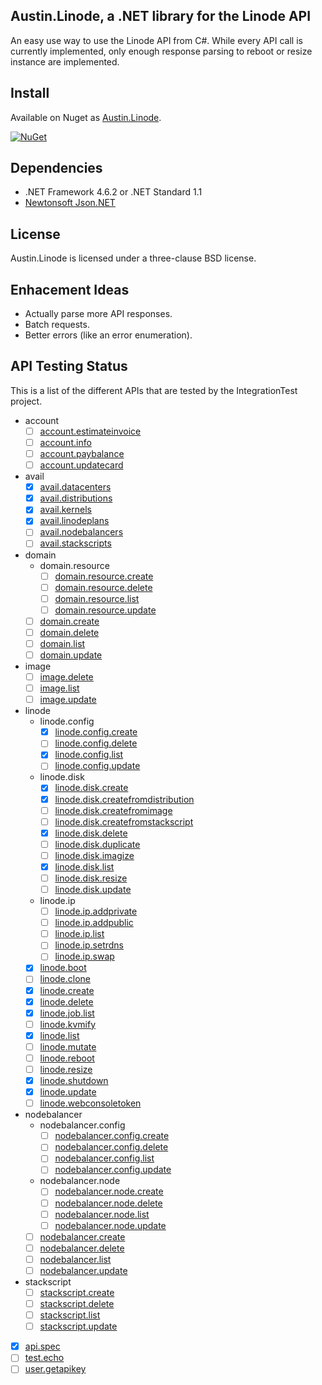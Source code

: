 Austin.Linode, a .NET library for the Linode API
------------------------------------------------

An easy use way to use the Linode API from C#.  While every API call is currently
implemented, only enough response parsing to reboot or resize instance are implemented.

Install
-------

Available on Nuget as [Austin.Linode](https://www.nuget.org/packages/Austin.Linode/).

[![NuGet](https://img.shields.io/nuget/v/Austin.Linode.svg)](https://www.nuget.org/packages/Austin.Linode/)

Dependencies
------------

 - .NET Framework 4.6.2 or .NET Standard 1.1
 - [Newtonsoft Json.NET](http://www.newtonsoft.com/json)

License
-------

Austin.Linode is licensed under a three-clause BSD license.

Enhacement Ideas
----------------

 - Actually parse more API responses.
 - Batch requests.
 - Better errors (like an error enumeration).

API Testing Status
------------------

This is a list of the different APIs that are tested by the IntegrationTest project.

- account
  - [ ] [account.estimateinvoice](https://www.linode.com/api/account/account.estimateinvoice)
  - [ ] [account.info](https://www.linode.com/api/account/account.info)
  - [ ] [account.paybalance](https://www.linode.com/api/account/account.paybalance)
  - [ ] [account.updatecard](https://www.linode.com/api/account/account.updatecard)
- avail
  - [x] [avail.datacenters](https://www.linode.com/api/utility/avail.datacenters)
  - [x] [avail.distributions](https://www.linode.com/api/utility/avail.distributions)
  - [x] [avail.kernels](https://www.linode.com/api/utility/avail.kernels)
  - [x] [avail.linodeplans](https://www.linode.com/api/utility/avail.linodeplans)
  - [ ] [avail.nodebalancers](https://www.linode.com/api/utility/avail.nodebalancers)
  - [ ] [avail.stackscripts](https://www.linode.com/api/utility/avail.stackscripts)
- domain
  - domain.resource
    - [ ] [domain.resource.create](https://www.linode.com/api/domain/domain.resource.create)
    - [ ] [domain.resource.delete](https://www.linode.com/api/domain/domain.resource.delete)
    - [ ] [domain.resource.list](https://www.linode.com/api/domain/domain.resource.list)
    - [ ] [domain.resource.update](https://www.linode.com/api/domain/domain.resource.update)
  - [ ] [domain.create](https://www.linode.com/api/domain/domain.create)
  - [ ] [domain.delete](https://www.linode.com/api/domain/domain.delete)
  - [ ] [domain.list](https://www.linode.com/api/domain/domain.list)
  - [ ] [domain.update](https://www.linode.com/api/domain/domain.update)
- image
  - [ ] [image.delete](https://www.linode.com/api/image/image.delete)
  - [ ] [image.list](https://www.linode.com/api/image/image.list)
  - [ ] [image.update](https://www.linode.com/api/image/image.update)
- linode
  - linode.config
    - [x] [linode.config.create](https://www.linode.com/api/linode/linode.config.create)
    - [ ] [linode.config.delete](https://www.linode.com/api/linode/linode.config.delete)
    - [x] [linode.config.list](https://www.linode.com/api/linode/linode.config.list)
    - [ ] [linode.config.update](https://www.linode.com/api/linode/linode.config.update)
  - linode.disk
    - [x] [linode.disk.create](https://www.linode.com/api/linode/linode.disk.create)
    - [x] [linode.disk.createfromdistribution](https://www.linode.com/api/linode/linode.disk.createfromdistribution)
    - [ ] [linode.disk.createfromimage](https://www.linode.com/api/linode/linode.disk.createfromimage)
    - [ ] [linode.disk.createfromstackscript](https://www.linode.com/api/linode/linode.disk.createfromstackscript)
    - [x] [linode.disk.delete](https://www.linode.com/api/linode/linode.disk.delete)
    - [ ] [linode.disk.duplicate](https://www.linode.com/api/linode/linode.disk.duplicate)
    - [ ] [linode.disk.imagize](https://www.linode.com/api/linode/linode.disk.imagize)
    - [x] [linode.disk.list](https://www.linode.com/api/linode/linode.disk.list)
    - [ ] [linode.disk.resize](https://www.linode.com/api/linode/linode.disk.resize)
    - [ ] [linode.disk.update](https://www.linode.com/api/linode/linode.disk.update)
  - linode.ip
    - [ ] [linode.ip.addprivate](https://www.linode.com/api/linode/linode.ip.addprivate)
    - [ ] [linode.ip.addpublic](https://www.linode.com/api/linode/linode.ip.addpublic)
    - [ ] [linode.ip.list](https://www.linode.com/api/linode/linode.ip.list)
    - [ ] [linode.ip.setrdns](https://www.linode.com/api/linode/linode.ip.setrdns)
    - [ ] [linode.ip.swap](https://www.linode.com/api/linode/linode.ip.swap)
  - [x] [linode.boot](https://www.linode.com/api/linode/linode.boot)
  - [ ] [linode.clone](https://www.linode.com/api/linode/linode.clone)
  - [x] [linode.create](https://www.linode.com/api/linode/linode.create)
  - [x] [linode.delete](https://www.linode.com/api/linode/linode.delete)
  - [x] [linode.job.list](https://www.linode.com/api/linode/linode.job.list)
  - [ ] [linode.kvmify](https://www.linode.com/api/linode/linode.kvmify)
  - [x] [linode.list](https://www.linode.com/api/linode/linode.list)
  - [ ] [linode.mutate](https://www.linode.com/api/linode/linode.mutate)
  - [ ] [linode.reboot](https://www.linode.com/api/linode/linode.reboot)
  - [ ] [linode.resize](https://www.linode.com/api/linode/linode.resize)
  - [x] [linode.shutdown](https://www.linode.com/api/linode/linode.shutdown)
  - [x] [linode.update](https://www.linode.com/api/linode/linode.update)
  - [ ] [linode.webconsoletoken](https://www.linode.com/api/linode/linode.webconsoletoken)
- nodebalancer
  - nodebalancer.config
    - [ ] [nodebalancer.config.create](https://www.linode.com/api/nodebalancer/nodebalancer.config.create)
    - [ ] [nodebalancer.config.delete](https://www.linode.com/api/nodebalancer/nodebalancer.config.delete)
    - [ ] [nodebalancer.config.list](https://www.linode.com/api/nodebalancer/nodebalancer.config.list)
    - [ ] [nodebalancer.config.update](https://www.linode.com/api/nodebalancer/nodebalancer.config.update)
  - nodebalancer.node
    - [ ] [nodebalancer.node.create](https://www.linode.com/api/nodebalancer/nodebalancer.node.create)
    - [ ] [nodebalancer.node.delete](https://www.linode.com/api/nodebalancer/nodebalancer.node.delete)
    - [ ] [nodebalancer.node.list](https://www.linode.com/api/nodebalancer/nodebalancer.node.list)
    - [ ] [nodebalancer.node.update](https://www.linode.com/api/nodebalancer/nodebalancer.node.update)
  - [ ] [nodebalancer.create](https://www.linode.com/api/nodebalancer/nodebalancer.create)
  - [ ] [nodebalancer.delete](https://www.linode.com/api/nodebalancer/nodebalancer.delete)
  - [ ] [nodebalancer.list](https://www.linode.com/api/nodebalancer/nodebalancer.list)
  - [ ] [nodebalancer.update](https://www.linode.com/api/nodebalancer/nodebalancer.update)
- stackscript
  - [ ] [stackscript.create](https://www.linode.com/api/stackscript/stackscript.create)
  - [ ] [stackscript.delete](https://www.linode.com/api/stackscript/stackscript.delete)
  - [ ] [stackscript.list](https://www.linode.com/api/stackscript/stackscript.list)
  - [ ] [stackscript.update](https://www.linode.com/api/stackscript/stackscript.update)
- [x] [api.spec](https://www.linode.com/api/utility/api.spec)
- [ ] [test.echo](https://www.linode.com/api/utility/test.echo)
- [ ] [user.getapikey](https://www.linode.com/api/user/user.getapikey)
